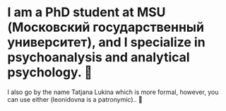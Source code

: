 # I am a PhD student at MSU (Московский государственный университет), and I specialize in psychoanalysis and analytical psychology. 🌼

I also go by the name Tatjana Lukina which is more formal, however, you can use either (leonidovna is a patronymic).. 🙂


<!--
**TanyaLeonidovna/TanyaLeonidovna** is a ✨ _special_ ✨ repository because its `README.md` (this file) appears on your GitHub profile.

Here are some ideas to get you started:

- 🔭 I’m currently working on ...
- 🌱 I’m currently learning ...
- 👯 I’m looking to collaborate on ...
- 🤔 I’m looking for help with ...ou
- 💬 Ask me about ...
- 📫 How to reach me: ...
- 😄 Pronouns: ...
- ⚡ Fun fact: ...
-->
